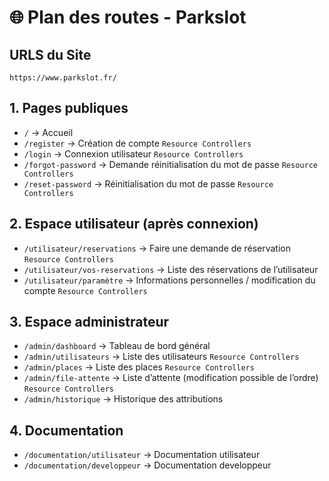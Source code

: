 # 🌐 Plan des routes - Parkslot

## URLS du Site
`https://www.parkslot.fr/`

## 1. Pages publiques
- `/` → Accueil
- `/register` → Création de compte                                              `Resource Controllers`
- `/login` → Connexion utilisateur                                              `Resource Controllers`
- `/forgot-password` → Demande réinitialisation du mot de passe                 `Resource Controllers`
- `/reset-password` → Réinitialisation du mot de passe                          `Resource Controllers`

## 2. Espace utilisateur (après connexion)
- `/utilisateur/reservations` → Faire une demande de réservation                `Resource Controllers`
- `/utilisateur/vos-reservations` → Liste des réservations de l’utilisateur
- `/utilisateur/paramètre` → Informations personnelles / modification du compte `Resource Controllers`

## 3. Espace administrateur
- `/admin/dashboard` → Tableau de bord général
- `/admin/utilisateurs` → Liste des utilisateurs                                `Resource Controllers`
- `/admin/places` → Liste des places                                            `Resource Controllers`
- `/admin/file-attente` → Liste d’attente (modification possible de l’ordre)    `Resource Controllers`
- `/admin/historique` → Historique des attributions

## 4. Documentation

- `/documentation/utilisateur` → Documentation utilisateur 
- `/documentation/developpeur` → Documentation developpeur  